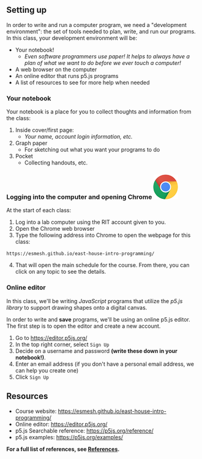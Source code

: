 ## Setting up
In order to write and run a computer program, we need a "development environment": the set of tools needed to plan, write, and run our programs. In this class, your development environment will be:

- Your notebook!
    - *Even software programmers use paper! It helps to always have a plan of what we want to do before we ever touch a computer!*
- A web browser on the computer
- An online editor that runs p5.js programs
- A list of resources to see for more help when needed

### Your notebook
Your notebook is a place for you to collect thoughts and information from the class:
1. Inside cover/first page:
    - *Your name, account login information, etc.*
2. Graph paper
    - For sketching out what you want your programs to do
3. Pocket
    - Collecting handouts, etc.
    
### Logging into the computer and opening Chrome ![chrome_logo.png](chrome_logo.png)
At the start of each class:
1. Log into a lab computer using the RIT account given to you.
2. Open the Chrome web browser
3. Type the following address into Chrome to open the webpage for this class:
```
https://esmesh.github.io/east-house-intro-programming/
```
4. That will open the main schedule for the course. From there, you can click on any topic to see the details.

### Online editor
In this class, we'll be writing *JavaScript* programs that utilize the *p5.js library* to support drawing shapes onto a digital canvas.

In order to write and **save** programs, we'll be using an online p5.js editor. The first step is to open the editor and create a new account.
1. Go to <a href="https://editor.p5js.org/" target="_blank">https://editor.p5js.org/</a>
2. In the top right corner, select `Sign Up`
3. Decide on a username and password **(write these down in your notebook!)**.
4. Enter an email address (if you don't have a personal email address, we can help you create one)
5. Click `Sign Up`


## Resources
- Course website: <a href="https://esmesh.github.io/east-house-intro-programming/" target="_blank">https://esmesh.github.io/east-house-intro-programming/</a>
- Online editor: <a href="https://editor.p5js.org/" target="_blank">https://editor.p5js.org/</a>
- p5.js Searchable reference: <a href="https://p5js.org/reference/" target="_blank">https://p5js.org/reference/</a>
- p5.js examples: <a href="https://p5js.org/examples/" target="_blank">https://p5js.org/examples/</a>

**For a full list of references, see [References](References.md).**
